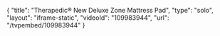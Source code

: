 {
    "title": "Therapedic&reg; New Deluxe Zone Mattress Pad",
    "type": "solo",
    "layout": "iframe-static",
    "videoId": "109983944",
    "url": "\/tvpembed\/109983944"
}
